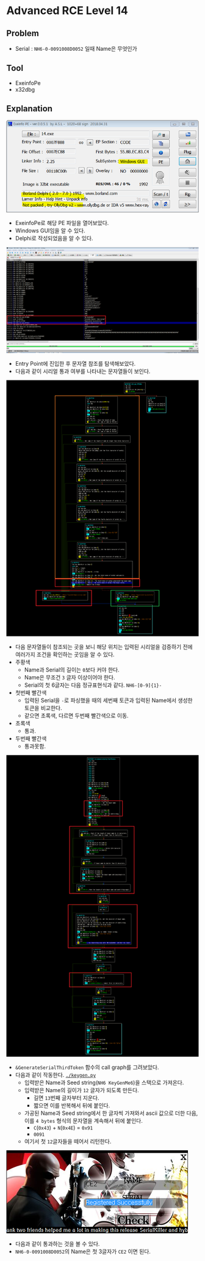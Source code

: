 # Advanced RCE Level 14

## Problem
* Serial : `NH6-0-0091008D0052` 일때 Name은 무엇인가 

## Tool
* ExeinfoPe
* x32dbg

## Explanation
![](./1.PNG?raw=true)
* ExeinfoPe로 해당 PE 파일을 열어보았다.
* Windows GUI임을 알 수 있다.
* Delphi로 작성되었음을 알 수 있다.

![](./2.PNG?raw=true)
* Entry Point에 진입한 후 문자열 참조를 탐색해보았다.
* 다음과 같이 시리얼 통과 여부를 나타내는 문자열들이 보인다.

![](./3.PNG?raw=true)
* 다음 문자열들이 참조되는 곳을 보니 해당 위치는 입력된 시리얼을 검증하기 전에 여러가지 조건을 확인하는 곳임을 알 수 있다.
* 주황색
	- Name과 Serial의 길이는 `0`보다 커야 한다.
	- Name은 무조건 `3` 글자 이상이어야 한다.
	- Serial의 첫 6글자는 다음 정규표현식과 같다. `NH6-[0-9]{1}-`
* 첫번째 빨간색
	- 입력된 Serial을 `-`로 파싱했을 때의 세번째 토큰과 입력된 Name에서 생성한 토큰을 비교한다.
	- 같으면 초록색, 다르면 두번째 빨간색으로 이동.
* 초록색
	- 통과.
* 두번째 빨간색
	- 통과못함.

![](./4.PNG?raw=true)
* `&GenerateSerialThirdToken` 함수의 call graph를 그려보았다.
* 다음과 같이 작동한다. [`./keygen.py`](./keygen.py)
	+ 입력받은 Name과 Seed string(`NH6 KeyGenMe6`)을 스택으로 가져온다.
	+ 입력받은 Name의 길이가 `12` 글자가 되도록 만든다.
		- 길면 `13`번째 글자부터 지운다.
		- 짧으면 이를 반복해서 뒤에 붙인다.
	+ 가공된 Name과 Seed string에서 한 글자씩 가져와서 ascii 값으로 더한 다음, 이를 `4 bytes` 형식의 문자열을 계속해서 뒤에 붙인다.
		- `C`(`0x43`) + `N`(`0x4E`) = `0x91`
		- `0091`
	+ 여기서 첫 `12`글자들을 떼어서 리턴한다.

![](./5.PNG?raw=true)
* 다음과 같이 통과하는 것을 볼 수 있다.
* `NH6-0-0091008D0052`의 Name은 첫 3글자가 `CE2` 이면 된다.